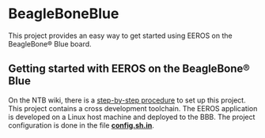 # BeagleBoneBlue

This project provides an easy way to get started using EEROS on the BeagleBone® Blue board.


## Getting started with EEROS on the BeagleBone® Blue

On the NTB wiki, there is a [step-by-step procedure](https://wiki.ntb.ch/infoportal/software/linux/beagleboneblue) to set up this project. This project contains a cross development toolchain. The EEROS application is developed on a Linux host machine and deployed to the BBB. The project configuration is done in the file [**config.sh.in**](https://github.com/ntb-ch/BeagleBoneBlue/blob/master/config.sh.in).
